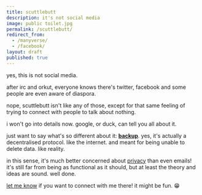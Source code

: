 ```yaml
---
title: scuttlebutt
description: it's not social media
image: public toilet.jpg
permalink: /scuttlebutt/
redirect_from:
  - /manyverse/
  - /facebook/
layout: draft
published: true
---
```


yes, this is not social media.

after irc and orkut, everyone knows there's twitter, facebook and some people are even aware of diaspora.

nope, scuttlebutt isn't like any of those, except for that same feeling of trying to connect with people to talk about nothing.

i won't go into details now. google, or duck, can tell you all about it.

just want to say what's so different about it: [**backup**](/backup). yes, it's actually a decentralised protocol. like the internet. and meant for being unable to delete data. like reality.

in this sense, it's much better concerned about [privacy](/privacy) than even emails! it's still far from being as functional as it should, but at least the theory and ideas are sound. well done.

[let me know](/contact) if you want to connect with me there! it might be fun. 😁
